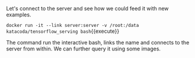 Let's connect to the server and see how we could feed it with new examples.

`docker run -it --link server:server -v /root:/data katacoda/tensorflow_serving bash`{{execute}}

The command run the interactive bash, links the name and connects to the server from within. We can further query it using some images.  
